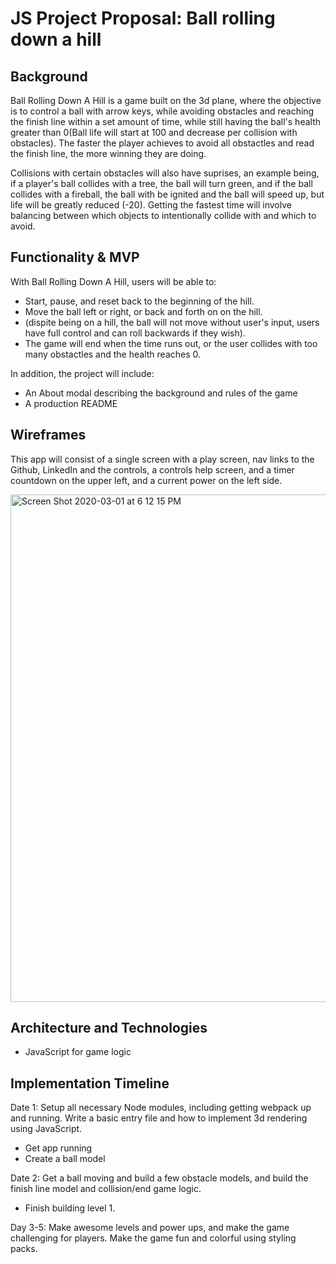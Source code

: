 # JS Project Proposal: Ball rolling down a hill

## Background

Ball Rolling Down A Hill is a game built on the 3d plane, where the objective is to control a ball with arrow keys, while avoiding obstacles and reaching the finish line within a set amount of time, while still having the ball's health greater than 0(Ball life will start at 100 and decrease per collision with obstacles). The faster the player achieves to avoid all obstactles and read the finish line, the more winning they are doing. 

Collisions with certain obstacles will also have suprises, an example being, if a player's ball collides with a tree, the ball will turn green, and if the ball collides with a fireball, the ball with be ignited and the ball will speed up, but life will be greatly reduced (-20). Getting the fastest time will involve balancing between which objects to intentionally collide with and which to avoid.

## Functionality & MVP

With Ball Rolling Down A Hill, users will be able to:

* Start, pause, and reset back to the beginning of the hill.
* Move the ball left or right, or back and forth on on the hill.
* (dispite being on a hill, the ball will not move without user's input, users have full control and can roll backwards if they wish).
* The game will end when the time runs out, or the user collides with too many obstactles and the health reaches 0.

In addition, the project will include:

* An About modal describing the background and rules of the game
* A production README

##  Wireframes

This app will consist of a single screen with a play screen, nav links to the Github, LinkedIn and the controls, a controls help screen, and a timer countdown on the upper left, and a current power on the left side.

<img width="812" alt="Screen Shot 2020-03-01 at 6 12 15 PM" src="https://user-images.githubusercontent.com/43156715/75635921-39e3eb80-5be8-11ea-9089-67a215e542cd.png">

## Architecture and Technologies

* JavaScript for game logic

## Implementation Timeline

Date 1: Setup all necessary Node modules, including getting webpack up and running. Write a basic entry file and how to implement 3d rendering using JavaScript.

* Get app running
* Create a ball model

Date 2: Get a ball moving and build a few obstacle models, and build the finish line model and collision/end game logic.

* Finish building level 1.

Day 3-5: Make awesome levels and power ups, and make the game challenging for players. Make the game fun and colorful using styling packs.
